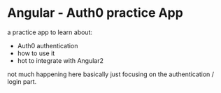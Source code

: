 # Angular - Auth0 practice App
a practice app to learn about:
- Auth0 authentication
- how to use it
- hot to integrate with Angular2

not much happening here basically just focusing on the authentication / login part.
